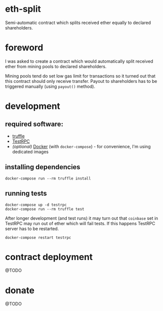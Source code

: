# eth-split

Semi-automatic contract which splits received ether equally to declared shareholders.

# foreword

I was asked to create a contract which would automatically split received ether from mining pools to declared shareholders.

Mining pools tend do set low gas limit for transactions so it turned out that this contract should only receive transfer. Payout to shareholders has to be triggered manually (using `payout()` method).

# development

## required software:

* [truffle](https://github.com/trufflesuite/truffle) 
* [TestRPC](https://github.com/ethereumjs/testrpc)
* *(optional)* [Docker](https://github.com/docker/docker) (with `docker-compose`) - for convenience, I'm using dedicated images

## installing dependencies

```
docker-compose run --rm truffle install
```

## running tests

```
docker-compose up -d testrpc
docker-compose run --rm truffle test
```

After longer development (and test runs) it may turn out that `coinbase` set in TestRPC may run out of ether which will fail tests. If this happens TestRPC server has to be restarted.

```
docker-compose restart testrpc
```

# contract deployment

@TODO

# donate

@TODO
